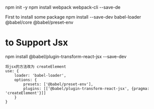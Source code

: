 npm init -y
npm install webpack webpack-cli --save-de

First to install some package
npm install --save-dev babel-loader @babel/core @babel/preset-env


# to Support Jsx 
npm install @babel/plugin-transform-react-jsx --save-dev


```
将jsx的方法改为 createElement
use: {
    loader: 'babel-loader',
    options: {
        presets: ['@babel/preset-env'],
        plugins: [['@babel/plugin-transform-react-jsx', {pragma: 'createElement'}]]
    }
}
```